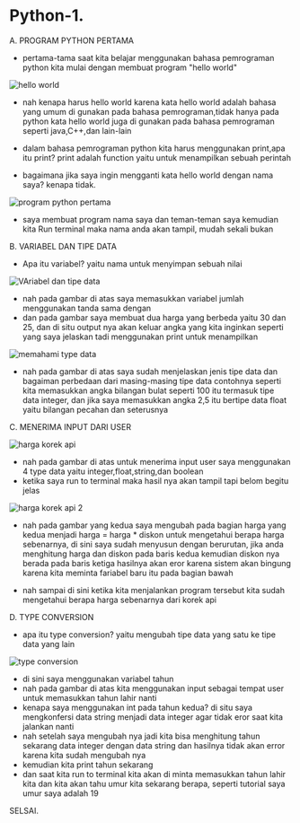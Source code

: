 # Python-1.

A. PROGRAM PYTHON PERTAMA

-  pertama-tama saat kita belajar menggunakan bahasa pemrograman python kita mulai dengan membuat program "hello world"

![hello world](https://user-images.githubusercontent.com/93004934/140611286-918b7335-ab56-4cea-92c0-28783f980740.png)

- nah kenapa harus hello world karena kata hello world adalah bahasa yang umum di gunakan pada bahasa pemrograman,tidak hanya pada python kata hello world juga di gunakan pada bahasa pemrograman seperti java,C++,dan lain-lain

- dalam bahasa pemrograman python kita harus menggunakan print,apa itu print? print adalah function yaitu untuk menampilkan sebuah perintah

- bagaimana jika saya ingin mengganti kata hello world dengan nama saya? kenapa tidak.

![program python pertama](https://user-images.githubusercontent.com/93004934/140611477-fc214365-9a10-4637-8613-a15f606d9930.png)

- saya membuat program nama saya dan teman-teman saya kemudian kita Run terminal maka nama anda akan tampil, mudah sekali bukan

B. VARIABEL DAN TIPE DATA

- Apa itu variabel? yaitu nama untuk menyimpan sebuah nilai

![VAriabel dan tipe data](https://user-images.githubusercontent.com/93004934/140611642-143b941e-b408-43a6-88aa-7ec0446cd325.png)

- nah pada gambar di atas saya memasukkan variabel jumlah menggunakan tanda sama dengan 
- dan pada gambar saya membuat dua harga yang berbeda yaitu 30 dan 25, dan di situ output nya akan keluar angka yang kita inginkan seperti yang saya jelaskan tadi menggunakan print untuk menampilkan

![memahami type data](https://user-images.githubusercontent.com/93004934/140611819-b69fdd1b-4943-4712-b903-1143497ab05b.png)

- nah pada gambar di atas saya sudah menjelaskan jenis tipe data dan bagaiman perbedaan dari masing-masing tipe data contohnya seperti kita memasukkan angka bilangan bulat seperti 100 itu termasuk tipe data integer, dan jika saya memasukkan angka 2,5 itu bertipe data float yaitu bilangan pecahan dan seterusnya

C. MENERIMA INPUT DARI USER

![harga korek api](https://user-images.githubusercontent.com/93004934/140612020-633a217e-4ce1-43a7-84c7-c8e5fe950b77.png)

- nah pada gambar di atas untuk menerima input user saya menggunakan 4 type data yaitu integer,float,string,dan boolean
- ketika saya run to terminal maka hasil nya akan tampil tapi belom begitu jelas

![harga korek api 2](https://user-images.githubusercontent.com/93004934/140612090-b6920df4-1bdc-4ddd-a1bf-1db51904970e.png)

- nah pada gambar yang kedua saya mengubah pada bagian harga yang kedua menjadi harga = harga * diskon untuk mengetahui berapa harga sebenarnya, di sini saya sudah menyusun dengan berurutan, jika anda menghitung harga dan diskon pada baris kedua kemudian diskon nya berada pada baris ketiga hasilnya akan eror karena sistem akan bingung karena kita meminta fariabel baru itu pada bagian bawah

- nah sampai di sini ketika kita menjalankan program tersebut kita sudah mengetahui berapa harga sebenarnya dari korek api 

D. TYPE CONVERSION

- apa itu type conversion? yaitu mengubah tipe data yang satu ke tipe data yang lain

![type conversion](https://user-images.githubusercontent.com/93004934/140612301-2e50fce5-ba90-479c-bf1d-108f06004e9f.png)

- di sini saya menggunakan variabel tahun
- nah pada gambar di atas kita menggunakan input sebagai tempat user untuk memasukkan tahun lahir nanti
- kenapa saya menggunakan int pada tahun kedua? di situ saya mengkonfersi data string menjadi data integer agar tidak eror saat kita jalankan nanti
- nah setelah saya mengubah nya jadi kita bisa menghitung tahun sekarang data integer dengan data string dan hasilnya tidak akan error karena kita sudah mengubah nya
- kemudian kita print tahun sekarang
- dan saat kita run to terminal kita akan di minta memasukkan tahun lahir kita dan kita akan tahu umur kita sekarang berapa, seperti tutorial saya umur saya adalah 19

SELSAI.




